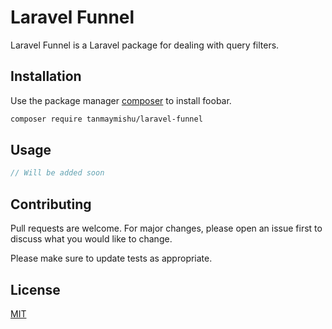 # Laravel Funnel

Laravel Funnel is a Laravel package for dealing with query filters.

## Installation

Use the package manager [composer](https://getcomposer.org/) to install foobar.

```bash
composer require tanmaymishu/laravel-funnel
```

## Usage

```php
// Will be added soon
```

## Contributing
Pull requests are welcome. For major changes, please open an issue first to discuss what you would like to change.

Please make sure to update tests as appropriate.

## License
[MIT](https://choosealicense.com/licenses/mit/)
